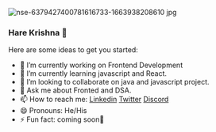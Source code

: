 ![nse-6379427400781616733-1663938208610 jpg](https://user-images.githubusercontent.com/99159580/191966828-3db48a13-fa7d-4222-a182-267ed4b3f834.jpg)

### Hare Krishna 🌼

<!--
**AKACHI-4/AKACHI-4** is a ✨ _special_ ✨ repository because its `README.md` (this file) appears on your GitHub profile.
-->

Here are some ideas to get you started:

- 🔭 I’m currently working on Frontend Development
- 🌱 I’m currently learning javascript and React.
- 👯 I’m looking to collaborate on java and javascript project.
- 💬 Ask me about Fronted and DSA. 
- 📫 How to reach me: [Linkedin](https://www.linkedin.com/in/adarsh8304/) [Twitter](https://twitter.com/AKACHI_1) [Discord](https://discord.gg/p3REu65s)
- 😄 Pronouns: He/His
- ⚡ Fun fact: coming soon🤡
